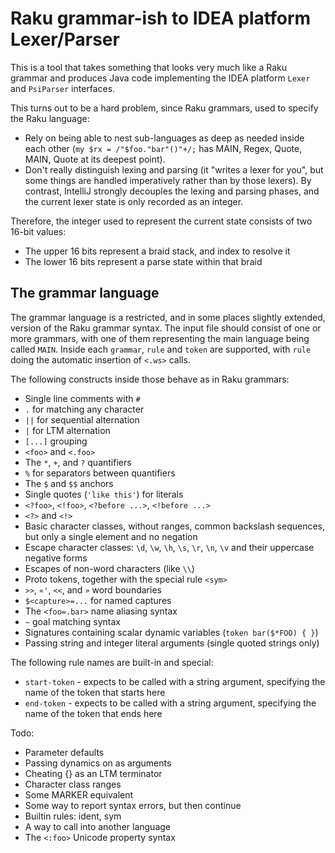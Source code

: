 # Raku grammar-ish to IDEA platform Lexer/Parser

This is a tool that takes something that looks very much like a Raku grammar
and produces Java code implementing the IDEA platform `Lexer` and `PsiParser`
interfaces.

This turns out to be a hard problem, since Raku grammars, used to specify
the Raku language:

* Rely on being able to nest sub-languages as deep as needed inside each
  other (`my $rx = /"$foo."bar"()"+/;` has MAIN, Regex, Quote, MAIN, Quote
  at its deepest point).
* Don't really distinguish lexing and parsing (it "writes a lexer for you",
  but some things are handled imperatively rather than by those lexers). By
  contrast, IntelliJ strongly decouples the lexing and parsing phases, and
  the current lexer state is only recorded as an integer.

Therefore, the integer used to represent the current state consists of two
16-bit values:

* The upper 16 bits represent a braid stack, and index to resolve it
* The lower 16 bits represent a parse state within that braid

## The grammar language

The grammar language is a restricted, and in some places slightly extended,
version of the Raku grammar syntax. The input file should consist of one or
more grammars, with one of them representing the main language being called
`MAIN`. Inside each `grammar`, `rule` and `token` are supported, with `rule`
doing the automatic insertion of `<.ws>` calls.

The following constructs inside those behave as in Raku grammars:

* Single line comments with `#`
* `.` for matching any character
* `||` for sequential alternation
* `|` for LTM alternation
* `[...]` grouping
* `<foo>` and `<.foo>`
* The `*`, `+`, and `?` quantifiers 
* `%` for separators between quantifiers
* The `$` and `$$` anchors
* Single quotes (`'like this'`) for literals
* `<?foo>`, `<!foo>`, `<?before ...>`, `<!before ...>`
* `<?>` and `<!>`
* Basic character classes, without ranges, common backslash sequences, but
  only a single element and no negation
* Escape character classes: `\d`, `\w`, `\h`, `\s`, `\r`, `\n`, `\v` and
  their uppercase negative forms
* Escapes of non-word characters (like `\\`)
* Proto tokens, together with the special rule `<sym>`
* `>>`, `«'`, `<<`, and `»` word boundaries
* `$<capture>=...` for named captures
* The `<foo=.bar>` name aliasing syntax
* `~` goal matching syntax
* Signatures containing scalar dynamic variables (`token bar($*FOO) { }`)
* Passing string and integer literal arguments (single quoted strings only)

The following rule names are built-in and special:

* `start-token` - expects to be called with a string argument, specifying the
  name of the token that starts here
* `end-token` - expects to be called with a string argument, specifying the
  name of the token that ends here

Todo:
* Parameter defaults
* Passing dynamics on as arguments
* Cheating {} as an LTM terminator
* Character class ranges
* Some MARKER equivalent
* Some way to report syntax errors, but then continue
* Builtin rules: ident, sym
* A way to call into another language
* The `<:foo>` Unicode property syntax
